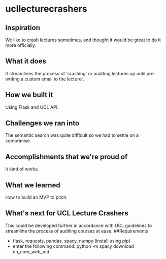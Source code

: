 # ucllecturecrashers
## Inspiration
We like to crash lectures sometimes, and thought it would be great to do it more officially.
## What it does
It streamlines the process of 'crashing' or auditing lectures up until pre-writing a custom email to the lecturer.
## How we built it
Using Flask and UCL API.
## Challenges we ran into
The semantic search was quite difficult so we had to settle on a comprimise.
## Accomplishments that we're proud of
It kind of works.
## What we learned
How to build an MVP to pitch.
## What's next for UCL Lecture Crashers
This could be developed further in accordance with UCL guidelines to streamline the process of auditing courses at ease.
##Requirements
 - flask, requests, pandas, spacy, numpy (install using pip)
 - enter the following command: python -m spacy download en_core_web_md
